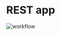 # REST app
![workflow](https://github.com/marcinleszczynski/rest-app/actions/workflows/ci.yml/badge.svg)
